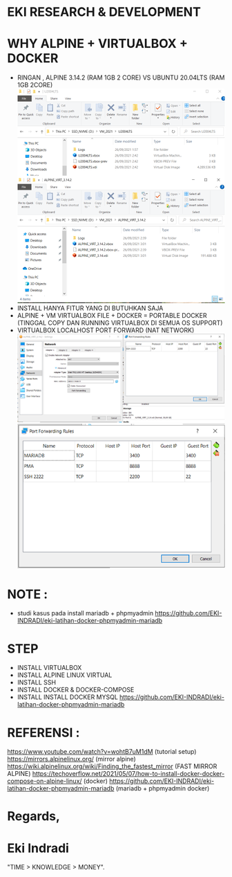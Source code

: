 # EKI RESEARCH & DEVELOPMENT


# WHY ALPINE + VIRTUALBOX + DOCKER
- RINGAN , ALPINE 3.14.2 (RAM 1GB 2 CORE) VS UBUNTU 20.04LTS (RAM 1GB 2CORE)
![EKI_INDRADI](https://github.com/EKI-INDRADI/eki-latihan-vm-alphine-docker-portable/raw/master/FRESH_INSTALL_ALPHINE_3.14.2_VS_UBUNTU_20.04LTS.png)
- INSTALL HANYA FITUR YANG DI BUTUHKAN SAJA
- ALPINE + VM VIRTUALBOX FILE + DOCKER = PORTABLE DOCKER (TINGGAL COPY DAN RUNNING VIRTUALBOX DI SEMUA OS SUPPORT)
- VIRTUALBOX LOCALHOST PORT FORWARD (NAT NETWORK)
![EKI_INDRADI](https://github.com/EKI-INDRADI/eki-latihan-vm-alphine-docker-portable/raw/master/NAT_NETWORK.png)
![EKI_INDRADI](https://github.com/EKI-INDRADI/eki-latihan-vm-alphine-docker-portable/raw/master/NAT_NETWORK_MARIADB_PMA.png)

# NOTE :
- studi kasus pada install mariadb + phpmyadmin https://github.com/EKI-INDRADI/eki-latihan-docker-phpmyadmin-mariadb
 
# STEP
- INSTALL VIRTUALBOX
- INSTALL ALPINE LINUX VIRTUAL
- INSTALL SSH
- INSTALL DOCKER & DOCKER-COMPOSE
- INSTALL INSTALL DOCKER MYSQL  https://github.com/EKI-INDRADI/eki-latihan-docker-phpmyadmin-mariadb

# REFERENSI :
https://www.youtube.com/watch?v=wohtB7uM1dM (tutorial setup)
https://mirrors.alpinelinux.org/ (mirror alpine)
https://wiki.alpinelinux.org/wiki/Finding_the_fastest_mirror (FAST MIRROR ALPINE)
https://techoverflow.net/2021/05/07/how-to-install-docker-docker-compose-on-alpine-linux/ (docker)
https://github.com/EKI-INDRADI/eki-latihan-docker-phpmyadmin-mariadb (mariadb + phpmyadmin docker)




# Regards,

# Eki Indradi
"TIME > KNOWLEDGE > MONEY".





